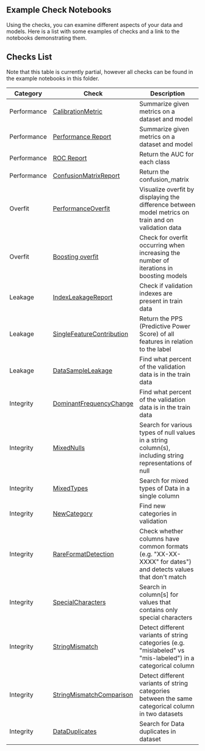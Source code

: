 ## Example Check Notebooks

Using the checks, you can examine different aspects of your data and models. Here is a list with some examples of checks and a link to the notebooks demonstrating them.
  

 ## Checks List

  Note that this table is currently partial, however all checks can be found in the example notebooks in this folder.

Category | Check | Description |
|---------|---------|----------------|
| Performance | [CalibrationMetric](./checks/performance_examples/calibration_metric.ipynb)|Summarize given metrics on a dataset and model |
| Performance | [Performance Report](./checks/performance_examples/performance_report_example.ipynb)|Summarize given metrics on a dataset and model |
| Performance | [ROC Report](./checks/performance_examples/roc_report_example.ipynb)|Return the AUC for each class ||
| Performance| [ConfusionMatrixReport](./checks/performance_examples/confusion_matrix_report_example.ipynb)|Return the confusion_matrix |
| Overfit| [PerformanceOverfit](./checks/performance_overfit.ipynb) | Visualize overfit by displaying the difference between model metrics on train and on validation data |
| Overfit| [Boosting overfit](./checks/boosting_overfit.ipynb) |Check for overfit occurring when increasing the number of iterations in boosting models
| Leakage| [IndexLeakageReport](./checks/Index%20Leakage.ipynb)|Check if validation indexes are present in train data |
| Leakage | [SingleFeatureContribution](./checks/single_feature_contribution.ipynb) | Return the PPS (Predictive Power Score) of all features in relation to the label |
| Leakage| [DataSampleLeakage](./checks/data_sample_leakage.ipynb) |Find what percent of the validation data is in the train data |
| Integrity| [DominantFrequencyChange](./checks/dominant_frequency_change.ipynb) |Find what percent of the validation data is in the train data |
| Integrity| [MixedNulls](./checks/mixed_nulls.ipynb) | Search for various types of null values in a string column(s), including string representations of null |
| Integrity| [MixedTypes](./checks/mixed_types.ipynb) | Search for mixed types of Data in a single column |
| Integrity| [NewCategory](./checks/new_category.ipynb) | Find new categories in validation |
| Integrity| [RareFormatDetection](./checks/rare_format_detection.ipynb) | Check whether columns have common formats (e.g. "XX-XX-XXXX" for dates") and detects values that don't match |
| Integrity| [SpecialCharacters](./checks/special_characters.ipynb) | Search in column[s] for values that contains only special characters |
| Integrity| [StringMismatch](./checks/String%20mismatch.ipynb)| Detect different variants of string categories (e.g. "mislabeled" vs "mis-labeled") in a categorical column |
| Integrity|[StringMismatchComparison](./checks/string_mismatch_comparison.ipynb) | Detect different variants of string categories between the same categorical column in two datasets|
| Integrity|[DataDuplicates](./checks/data_duplicats.ipynb) |Search for Data duplicates in dataset |